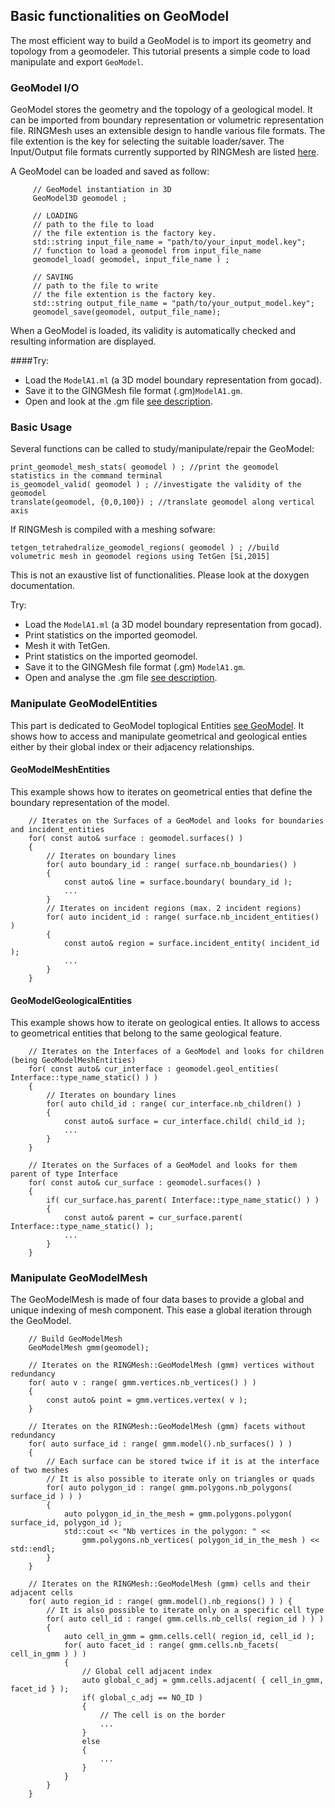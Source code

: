 
## Basic functionalities on GeoModel
The most efficient way to build a GeoModel is to import its geometry and topology from a
geomodeler. This tutorial presents a simple code to load manipulate and export `GeoModel`.

### GeoModel I/O

GeoModel stores the geometry and the topology of a geological model. It can be imported from boundary
representation or volumetric representation file.
RINGMesh uses an extensible design to handle various file formats.
The file extention is the key for selecting the suitable loader/saver.
The Input/Output file formats currently supported by RINGMesh are listed [here](/features/file_formats).

A GeoModel can be loaded and saved as follow:

```
     // GeoModel instantiation in 3D
     GeoModel3D geomodel ;

     // LOADING
     // path to the file to load
     // the file extention is the factory key.
     std::string input_file_name = "path/to/your_input_model.key";
     // function to load a geomodel from input_file_name
     geomodel_load( geomodel, input_file_name ) ;

     // SAVING
     // path to the file to write
     // the file extention is the factory key.
     std::string output_file_name = "path/to/your_output_model.key";
     geomodel_save(geomodel, output_file_name);
```

When a GeoModel is loaded, its validity is automatically checked and resulting information
are displayed.

####Try:

 * Load the `ModelA1.ml` (a 3D model boundary representation from gocad).
 * Save it to the GINGMesh file format (.gm)`ModelA1.gm`.
 * Open and look at the .gm file [see description](/features/file_formats).

### Basic Usage
Several functions can be called to study/manipulate/repair the GeoModel:

    print_geomodel_mesh_stats( geomodel ) ; //print the geomodel statistics in the command terminal
    is_geomodel_valid( geomodel ) ; //investigate the validity of the geomodel
    translate(geomodel, {0,0,100}) ; //translate geomodel along vertical axis

If RINGMesh is compiled with a meshing sofware:

    tetgen_tetrahedralize_geomodel_regions( geomodel ) ; //build volumetric mesh in geomodel regions using TetGen [Si,2015]

This is not an exaustive list of functionalities. Please look at the doxygen documentation.

Try:

 * Load the `ModelA1.ml` (a 3D model boundary representation from gocad).
 * Print statistics on the imported geomodel.
 * Mesh it with TetGen.
 * Print statistics on the imported geomodel.
 * Save it to the GINGMesh file format (.gm) `ModelA1.gm`.
 * Open and analyse the .gm file [see description](/features/file_formats).

### Manipulate GeoModelEntities
This part is dedicated to GeoModel toplogical Entities [see GeoModel](/features/geomodel).
It shows how to access and manipulate geometrical and geological enties either
by their global index or their adjacency relationships.

#### GeoModelMeshEntities
This example shows how to iterates on geometrical enties that define the boundary representation of the model.

```
    // Iterates on the Surfaces of a GeoModel and looks for boundaries and incident_entities
    for( const auto& surface : geomodel.surfaces() )
    {
        // Iterates on boundary lines
        for( auto boundary_id : range( surface.nb_boundaries() )
        {
            const auto& line = surface.boundary( boundary_id );
            ...
        }
        // Iterates on incident regions (max. 2 incident regions)
        for( auto incident_id : range( surface.nb_incident_entities() )
        {
            const auto& region = surface.incident_entity( incident_id );
            ...
        }
    }
```

#### GeoModelGeologicalEntities
This example shows how to iterate on geological enties. It allows to access to geometrical entities that belong
to the same geological feature.

```
    // Iterates on the Interfaces of a GeoModel and looks for children (being GeoModelMeshEntities)
    for( const auto& cur_interface : geomodel.geol_entities( Interface::type_name_static() ) )
    {
        // Iterates on boundary lines
        for( auto child_id : range( cur_interface.nb_children() )
        {
            const auto& surface = cur_interface.child( child_id );
            ...
        }
    }

    // Iterates on the Surfaces of a GeoModel and looks for them parent of type Interface
    for( const auto& cur_surface : geomodel.surfaces() )
    {
        if( cur_surface.has_parent( Interface::type_name_static() ) )
        {
            const auto& parent = cur_surface.parent( Interface::type_name_static() );
            ...
        }
    }
```

### Manipulate GeoModelMesh

The GeoModelMesh is made of four data bases to provide a global and unique indexing of mesh component.
This ease a global iteration through the GeoModel.

```
    // Build GeoModelMesh
    GeoModelMesh gmm(geomodel);

    // Iterates on the RINGMesh::GeoModelMesh (gmm) vertices without redundancy
    for( auto v : range( gmm.vertices.nb_vertices() ) )
    {
        const auto& point = gmm.vertices.vertex( v );
    }

    // Iterates on the RINGMesh::GeoModelMesh (gmm) facets without redundancy
    for( auto surface_id : range( gmm.model().nb_surfaces() ) )
    {
        // Each surface can be stored twice if it is at the interface of two meshes
        // It is also possible to iterate only on triangles or quads
        for( auto polygon_id : range( gmm.polygons.nb_polygons( surface_id ) ) )
        {
            auto polygon_id_in_the_mesh = gmm.polygons.polygon( surface_id, polygon_id );
            std::cout << "Nb vertices in the polygon: " <<
                gmm.polygons.nb_vertices( polygon_id_in_the_mesh ) << std::endl;
        }
    }

    // Iterates on the RINGMesh::GeoModelMesh (gmm) cells and their adjacent cells
    for( auto region_id : range( gmm.model().nb_regions() ) ) {
        // It is also possible to iterate only on a specific cell type
        for( auto cell_id : range( gmm.cells.nb_cells( region_id ) ) )
        {
            auto cell_in_gmm = gmm.cells.cell( region_id, cell_id );
            for( auto facet_id : range( gmm.cells.nb_facets( cell_in_gmm ) ) )
            {
                // Global cell adjacent index
                auto global_c_adj = gmm.cells.adjacent( { cell_in_gmm, facet_id } );
                if( global_c_adj == NO_ID )
                {
                    // The cell is on the border
                    ...
                }
                else
                {
                    ...
                }
            }
        }
    }
```
